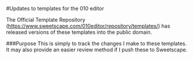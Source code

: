 #Updates to templates for the 010 editor

The Official Template Repository (https://www.sweetscape.com/010editor/repository/templates/)
has released versions of these templates into the public domain.

###Purpose
This is simply to track the changes I make to these templates.
It may also provide an easier review method if I push these to Sweetscape.
